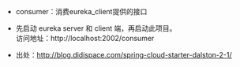 * consumer：消费eureka_client提供的接口

* 先启动 eureka server 和 client 端，再启动此项目。  
访问地址：http://localhost:2002/consumer  

* 出处：http://blog.didispace.com/spring-cloud-starter-dalston-2-1/
